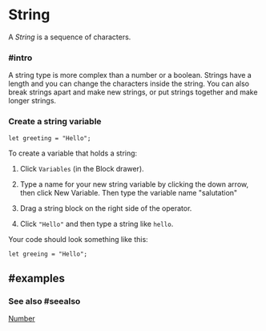 # String

A *String* is a sequence of characters. 

### #intro

A string type is more complex than a number or a boolean. Strings have a length and you can
change the characters inside the string. You can also break strings apart and make new strings, or
put strings together and make longer strings.

### Create a string variable

```block
let greeting = "Hello";
```

To create a variable that holds a string:

1. Click `Variables` (in the Block drawer).

2. Type a name for your new string variable by clicking the down arrow, then click New Variable. Then type the variable name "salutation"

3. Drag a string block on the right side of the operator.

4. Click `"Hello"` and then type a string like `hello`.

Your code should look something like this:

```block
let greeing = "Hello";
```

## #examples

### See also #seealso
 
[Number](/types/number)

